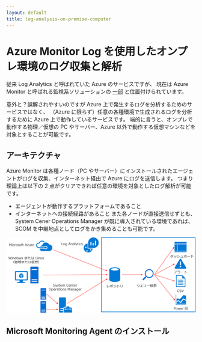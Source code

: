 ```yaml
---
layout: default
title: log-analysis-on-premise-computer
---
```


# Azure Monitor Log を使用したオンプレ環境のログ収集と解析

従来 Log Analytics と呼ばれていた Azure のサービスですが、
現在は Azure Monitor と呼ばれる監視系ソリューションの
[一部](https://docs.microsoft.com/ja-jp/azure/azure-monitor/azure-monitor-log-hub)
と位置付けられています。

意外と？誤解されやすいのですが Azure 上で発生するログを分析するためのサービスではなく、 
（Azure に限らず）任意の各種環境で生成されるログを分析するために Azure 上で動作しているサービスです。
端的に言うと、オンプレで動作する物理／仮想の PC やサーバー、Azure 以外で動作する仮想マシンなどを対象とすることが可能です。

## アーキテクチャ

Azure Monitor は各種ノード（PC やサーバー）にインストールされたエージェントがログを収集、インターネット経由で Azure にログを送信します。
つまり理論上は以下の 2 点がクリアできれば任意の環境を対象としたログ解析が可能です。
- エージェントが動作するプラットフォームであること
- インターネットへの接続経路があること
また各ノードが直接送信せずとも、System Cener Operations Manager が既に導入されている環境であれば、
SCOM を中継地点としてログをかき集めることも可能です。

![Log Analyticsのアーキテクチャ](./images/architecture-of-log-analytics.png)


## Microsoft Monitoring Agent のインストール



